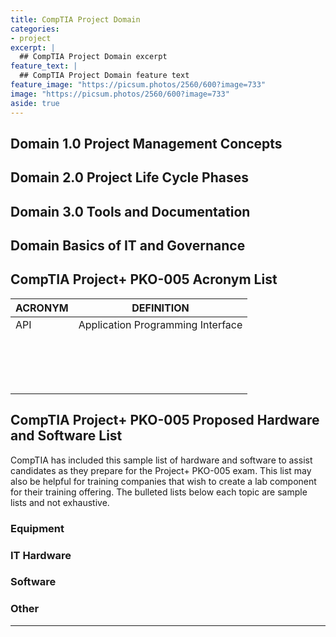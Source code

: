 ```yaml
---
title: CompTIA Project Domain
categories:
- project
excerpt: |
  ## CompTIA Project Domain excerpt
feature_text: |  
  ## CompTIA Project Domain feature text
feature_image: "https://picsum.photos/2560/600?image=733"
image: "https://picsum.photos/2560/600?image=733"
aside: true
---
```


## Domain 1.0 Project Management Concepts

## Domain 2.0 Project Life Cycle Phases

## Domain 3.0 Tools and Documentation

## Domain Basics of IT and Governance

## CompTIA Project+ PKO-005 Acronym List



|ACRONYM|DEFINITION|
|---|---|
|API|Application Programming Interface|
|||
|||
|||
|||
|||
|||
|||
|||
|||
|||
|||
|||
|||
|||
|||
|||

## CompTIA Project+ PKO-005 Proposed Hardware and Software List

CompTIA has included this sample list of hardware and software to assist candidates as they prepare for the Project+ PKO-005 exam. This list may also be helpful for training companies that wish to create a lab component for their training offering. The bulleted lists below each topic are sample lists and not exhaustive.

### Equipment

### IT Hardware

### Software

### Other

---
